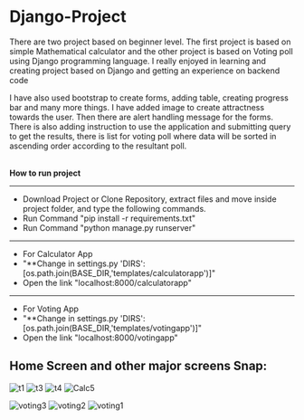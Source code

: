 # Django-Project
There are two project based on beginner level. The first project is based on simple Mathematical calculator and the other project is based on Voting poll using Django programming language. I really enjoyed in learning and creating project based on Django and getting an experience on backend code

I have also used bootstrap to create forms, adding table, creating progress bar and many more things. I have added image to create attractness towards the user. Then there are alert handling message for the forms. There is also adding instruction to use the application and submitting query to get the results, there is list for voting poll where data will be sorted in ascending order according to the resultant poll.

<br>
<b>How to run project</b>
<hr>
<ul>
<li>Download Project or Clone Repository, extract files and move inside project folder, and type the following commands.</li>
<li>Run Command "pip install -r requirements.txt"</li>
<li>Run Command "python manage.py runserver"</li>
</ul>
<hr>
<ul>
<li>For Calculator App</li>
<li>"**Change in settings.py 'DIRS': [os.path.join(BASE_DIR,'templates/calculatorapp')]"</li>
<li>Open the link "localhost:8000/calculatorapp"</li>
</ul>
<hr>
<ul>
<li>For Voting App</li>
<li>"**Change in settings.py 'DIRS': [os.path.join(BASE_DIR,'templates/votingapp')]"</li>
<li>Open the link "localhost:8000/votingapp"</li>
</ul>

## Home Screen and other major screens Snap:

![t1](https://user-images.githubusercontent.com/75266216/119562782-5e674d00-bdc4-11eb-8e45-6a67b2483a7d.JPG) ![t3](https://user-images.githubusercontent.com/75266216/119562894-8191fc80-bdc4-11eb-85e7-6d0e4340fa27.JPG) ![t4](https://user-images.githubusercontent.com/75266216/119562915-86ef4700-bdc4-11eb-9ff9-494794126a70.JPG)
![Calc5](https://user-images.githubusercontent.com/75266216/119562930-8bb3fb00-bdc4-11eb-81b6-ad53321dadb3.JPG)

![voting3](https://user-images.githubusercontent.com/75266216/119563094-c453d480-bdc4-11eb-84cf-d7d464b8e58b.JPG)
![voting2](https://user-images.githubusercontent.com/75266216/119563037-ac7c5080-bdc4-11eb-9c59-d31cfb48ee6b.JPG)
![voting1](https://user-images.githubusercontent.com/75266216/119563048-aedeaa80-bdc4-11eb-9e8b-8fc5b35e2510.JPG)









